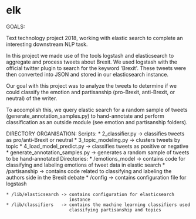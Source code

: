 # elk

GOALS: 

Text technology project 2018, working with elastic search to complete an
interesting downstream NLP task.

In this project we made use of the tools logstash and elasticsearch to aggregate
and process tweets about Brexit. We used logstash with the official twitter
plugin to search for the keyword 'Brexit'. These tweets were then converted
into JSON and stored in our elasticsearch instance. 

Our goal with this project was to analyze the tweets to determine if we could
classify the emotion and partisanship (pro-Brexit, anti-Brexit, or neutral) of
the writer.

To accomplish this, we query elastic search for a random sample of tweets
(generate_annotation_samples.py) to hand-annotate and perform classification as
an outside module (see emotion and partisanship folders).


DIRECTORY ORGANISATION:
 Scripts:
	* 2_classifier.py                -> classifies tweets as pro/anti-Brexit
	                                    or neutral
	* 3_topic_modeling.py            -> clusters tweets by topic
	* 4_load_model_predict.py        -> classifies tweets as positive or
	                                    negative
	* generate_annotation_samples.py -> generates a random sample of tweets
	                                    to be hand-annotated
 Directories:
	* /emotions_model      -> contains code for classifying and labeling
	                          emotions of tweet data in elastic search
	* /partisanship        -> contains code related to classifying and 
	                          labeling the authors side in the Brexit debate
	* /config              -> contains configuration file for logstash 

 	* /lib/elasticsearch -> contains configuration for elasticsearch
	                        instance
	* /lib/classifiers   -> contains the machine learning classifiers used
	                        classifying partisanship and topics

